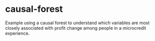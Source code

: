 # causal-forest
Example using a causal forest to understand which variables are most closely associated with profit change among people in a microcredit experience.
